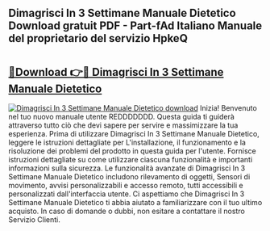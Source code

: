 ## Dimagrisci In 3 Settimane Manuale Dietetico Download gratuit PDF - Part-fAd Italiano Manuale del proprietario del servizio HpkeQ

# <h2><a href="http://dfd5e2.blite.top/?on=Dimagrisci+In+3+Settimane+Manuale+Dietetico">🔗Download 👉🔴 Dimagrisci In 3 Settimane Manuale Dietetico</a></h2>

[![Dimagrisci In 3 Settimane Manuale Dietetico download](https://i.imgur.com/lujVjoI.png)](http://dfd5e2.blite.top/?on=Dimagrisci+In+3+Settimane+Manuale+Dietetico)
Inizia! Benvenuto nel tuo nuovo manuale utente REDDDDDDD. Questa guida ti guiderà attraverso tutto ciò che devi sapere per servire e massimizzare la tua esperienza. Prima di utilizzare Dimagrisci In 3 Settimane Manuale Dietetico, leggere le istruzioni dettagliate per L'installazione, il funzionamento e la risoluzione dei problemi del prodotto in questa guida per l'utente. Fornisce istruzioni dettagliate su come utilizzare ciascuna funzionalità e importanti informazioni sulla sicurezza. Le funzionalità avanzate di Dimagrisci In 3 Settimane Manuale Dietetico includono rilevamento di oggetti, Sensori di movimento, avvisi personalizzabili e accesso remoto, tutti accessibili e personalizzati dall'interfaccia utente. Ci aspettiamo che Dimagrisci In 3 Settimane Manuale Dietetico ti abbia aiutato a familiarizzare con il tuo ultimo acquisto. In caso di domande o dubbi, non esitare a contattare il nostro Servizio Clienti.
